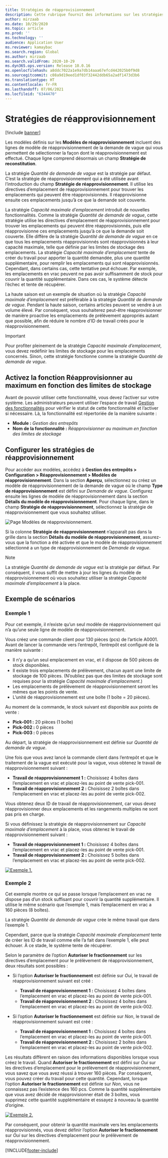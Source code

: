 ```yaml
---
title: Stratégies de réapprovisionnement
description: Cette rubrique fournit des informations sur les stratégies de réapprovisionnement et explique comment vous pouvez utiliser le champ Stratégie de réapprovisionnement sur les lignes de modèle de réapprovisionnement de la demande de vague pour sélectionner le mode de réapprovisionnement.
author: mirzaab
ms.date: 10/29/2020
ms.topic: article
ms.prod: ''
ms.technology: ''
audience: Application User
ms.reviewer: kamaybac
ms.search.region: Global
ms.author: mirzaab
ms.search.validFrom: 2020-10-29
ms.dyn365.ops.version: Release 10.0.16
ms.openlocfilehash: a8ddc7022a1e9a7db14aaa67efcd442025b0f9d8
ms.sourcegitcommit: c08a9d19eed1df03f32442ddb65a2adf1473d3b6
ms.translationtype: HT
ms.contentlocale: fr-FR
ms.lasthandoff: 07/06/2021
ms.locfileid: "6344470"
---
```

# <a name="replenishment-strategies"></a>Stratégies de réapprovisionnement

[!include [banner](../includes/banner.md)]

Les modèles définis sur les **Modèles de réapprovisionnement** incluent des lignes de modèle de réapprovisionnement de la demande de vague qui vous permettent de sélectionner la façon dont le réapprovisionnement est effectué. Chaque ligne comprend désormais un champ **Stratégie de reconstitution**.

La stratégie *Quantité de demande de vague* est la stratégie par défaut. C’est la stratégie de réapprovisionnement qui a été utilisée avant l’introduction du champ **Stratégie de réapprovisionnement**. Il utilise les directives d’emplacement de réapprovisionnement pour trouver les emplacements qui peuvent être réapprovisionnés. Il réapprovisionne ensuite ces emplacements jusqu’à ce que la demande soit couverte.

La stratégie *Capacité maximale d’emplacement* introduit de nouvelles fonctionnalités. Comme la stratégie *Quantité de demande de vague*, cette stratégie utilise les directives d’emplacement de réapprovisionnement pour trouver les emplacements qui peuvent être réapprovisionnés, puis elle réapprovisionne ces emplacements jusqu’à ce que la demande soit couverte. Elle diffère de la stratégie *Quantité de demande de vague* en ce que tous les emplacements réapprovisionnés sont réapprovisionnés à leur capacité maximale, telle que définie par les limites de stockage des emplacements. La stratégie *Capacité maximale d’emplacement* tente de créer du travail pour apporter la quantité demandée, plus une quantité supplémentaire, pour remplir les emplacements qui sont réapprovisionnés. Cependant, dans certains cas, cette tentative peut échouer. Par exemple, les emplacements en vrac peuvent ne pas avoir suffisamment de stock pour couvrir la quantité supplémentaire. Dans ces cas, le système détecte l’échec et tente de récupérer.

La haute saison est un exemple de situation où la stratégie *Capacité maximale d’emplacement* est préférable à la stratégie *Quantité de demande de vague*. Pendant la haute saison, certains articles peuvent se vendre à un volume élevé. Par conséquent, vous souhaiterez peut-être réapprovisionner de manière proactive les emplacements de prélèvement appropriés autant que possible, afin de réduire le nombre d’ID de travail créés pour le réapprovisionnement.

> [!IMPORTANT]
> Pour profiter pleinement de la stratégie *Capacité maximale d’emplacement*, vous devez redéfinir les limites de stockage pour les emplacements concernés. Sinon, cette stratégie fonctionne comme la stratégie *Quantité de demande de vague*.

## <a name="turn-on-the-replenish-to-max-based-on-stocking-limits-feature"></a>Activez la fonction Réapprovisionner au maximum en fonction des limites de stockage

Avant de pouvoir utiliser cette fonctionnalité, vous devez l’activer sur votre système. Les administrateurs peuvent utiliser l’espace de travail [Gestion des fonctionnalités](../../fin-ops-core/fin-ops/get-started/feature-management/feature-management-overview.md) pour vérifier le statut de cette fonctionnalité et l’activer si nécessaire. Là, la fonctionnalité est répertoriée de la manière suivante :

- **Module :** *Gestion des entrepôts*
- **Nom de la fonctionnalité :** *Réapprovisionner au maximum en fonction des limites de stockage*

## <a name="set-up-replenishment-strategies"></a>Configurer les stratégies de réapprovisionnement

Pour accéder aux modèles, accédez à **Gestion des entrepôts \> Configuration \> Réapprovisionnement \> Modèles de réapprovisionnement**. Dans la section **Aperçu**, sélectionnez ou créez un modèle de réapprovisionnement de la demande de vague où le champ **Type de réapprovisionnement** est défini sur *Demande de vague*. Configurez ensuite les lignes de modèle de réapprovisionnement dans la section **Détails du modèle de réapprovisionnement**. Pour chaque ligne, dans le champ **Stratégie de réapprovisionnement**, sélectionnez la stratégie de réapprovisionnement que vous souhaitez utiliser.

![Page Modèles de réapprovisionnement.](media/ReplenTempWaveDmdMaxLocCap.png "Page Modèles de réapprovisionnement")

Si la colonne **Stratégie de réapprovisionnement** n’apparaît pas dans la grille dans la section **Détails du modèle de réapprovisionnement**, assurez-vous que la fonction a été activée et que le modèle de réapprovisionnement sélectionné a un type de réapprovisionnement de *Demande de vague*.

> [!NOTE]
> La stratégie *Quantité de demande de vague* est la stratégie par défaut. Par conséquent, il vous suffit de mettre à jour les lignes du modèle de réapprovisionnement où vous souhaitez utiliser la stratégie *Capacité maximale d’emplacement* à la place.

## <a name="example-scenarios"></a>Exemple de scénarios

### <a name="example-1"></a>Exemple 1

Pour cet exemple, il n’existe qu’un seul modèle de réapprovisionnement qui n’a qu’une seule ligne de modèle de réapprovisionnement.

Vous créez une commande client pour 130 pièces (pcs) de l’article A0001. Avant de lancer la commande vers l’entrepôt, l’entrepôt est configuré de la manière suivante :

- Il n’y a qu’un seul emplacement en vrac, et il dispose de 500 pièces de stock disponibles.
- Il existe trois emplacements de prélèvement, chacun ayant une limite de stockage de 100 pièces. (N’oubliez pas que des limites de stockage sont requises pour la stratégie *Capacité maximale d’emplacement*.)
- Les emplacements de prélèvement de réapprovisionnement seront les mêmes que les points de vente.
- L’unité de réapprovisionnement est une boîte (1 boîte = 20 pièces).

Au moment de la commande, le stock suivant est disponible aux points de vente :

- **Pick-001 :** 20 pièces (1 boîte)
- **Pick-002 :** 0 pièces
- **Pick-003 :** 0 pièces

Au départ, la stratégie de réapprovisionnement est définie sur *Quantité de demande de vague*.

Une fois que vous avez lancé la commande client dans l’entrepôt et que le traitement de la vague est exécuté pour la vague, vous obtenez le travail de réapprovisionnement suivant :

- **Travail de réapprovisionnement 1 :** Choisissez 4 boîtes dans l’emplacement en vrac et placez-les au point de vente pick-001.
- **Travail de réapprovisionnement 2 :** Choisissez 2 boîtes dans l’emplacement en vrac et placez-les au point de vente pick-002.

Vous obtenez deux ID de travail de réapprovisionnement, car vous devez réapprovisionner deux emplacements et les rangements multiples ne sont pas pris en charge.

Si vous définissez la stratégie de réapprovisionnement sur *Capacité maximale d’emplacement* à la place, vous obtenez le travail de réapprovisionnement suivant :

- **Travail de réapprovisionnement 1 :** Choisissez 4 boîtes dans l’emplacement en vrac et placez-les au point de vente pick-001.
- **Travail de réapprovisionnement 2 :** Choisissez 5 boîtes dans l’emplacement en vrac et placez-les au point de vente pick-002.

[![Exemple 1.](media/ReplenTemp_example_1.png "Exemple 1")](media/ReplenTemp_example_1_large.png)

### <a name="example-2"></a>Exemple 2

Cet exemple montre ce qui se passe lorsque l’emplacement en vrac ne dispose pas d’un stock suffisant pour couvrir la quantité supplémentaire. Il utilise le même scénario que l’exemple 1, mais l’emplacement en vrac a 160 pièces (8 boîtes).

La stratégie *Quantité de demande de vague* crée le même travail que dans l’exemple 1.

Cependant, parce que la stratégie *Capacité maximale d’emplacement* tente de créer les ID de travail comme elle l’a fait dans l’exemple 1, elle peut échouer. À ce stade, le système tente de récupérer.

Selon le paramètre de l’option **Autoriser le fractionnement** sur les directives d’emplacement pour le prélèvement de réapprovisionnement, deux résultats sont possibles :

- Si l’option **Autoriser le fractionnement** est définie sur *Oui*, le travail de réapprovisionnement suivant est créé :

    - **Travail de réapprovisionnement 1 :** Choisissez 4 boîtes dans l’emplacement en vrac et placez-les au point de vente pick-001.
    - **Travail de réapprovisionnement 2 :** Choisissez 4 boîtes dans l’emplacement en vrac et placez-les au point de vente pick-002.

- Si l’option **Autoriser le fractionnement** est définie sur *Non*, le travail de réapprovisionnement suivant est créé :

    - **Travail de réapprovisionnement 1 :** Choisissez 4 boîtes dans l’emplacement en vrac et placez-les au point de vente pick-001.
    - **Travail de réapprovisionnement 2 :** Choisissez 2 boîtes dans l’emplacement en vrac et placez-les au point de vente pick-002.

Les résultats diffèrent en raison des informations disponibles lorsque vous créez le travail. Quand **Autoriser le fractionnement** est défini sur *Oui* sur les directives d’emplacement pour le prélèvement de réapprovisionnement, vous savez que vous avez réussi à trouver 160 pièces. Par conséquent, vous pouvez créer du travail pour cette quantité. Cependant, lorsque l’option **Autoriser le fractionnement** est définie sur *Non*, vous ne connaissez pas l’existence des 160 pcs. Comme la quantité supplémentaire que vous avez décidé de réapprovisionner était de 3 boîtes, vous supprimez cette quantité supplémentaire et essayez à nouveau la quantité d’origine.

[![Exemple 2.](media/ReplenTemp_example_2.png "Exemple 2")](media/ReplenTemp_example_2_large.png)

Par conséquent, pour obtenir la quantité maximale vers les emplacements réapprovisionnés, vous devez définir l’option **Autoriser le fractionnement** sur *Oui* sur les directives d’emplacement pour le prélèvement de réapprovisionnement.


[!INCLUDE[footer-include](../../includes/footer-banner.md)]